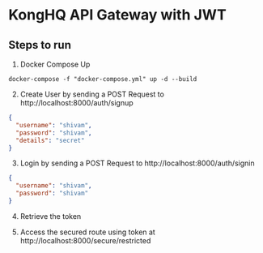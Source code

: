 # KongHQ API Gateway with JWT

## Steps to run

1. Docker Compose Up

```
docker-compose -f "docker-compose.yml" up -d --build
```

2. Create User by sending a POST Request to http://localhost:8000/auth/signup

```json
{
  "username": "shivam",
  "password": "shivam",
  "details": "secret"
}
```

3. Login by sending a POST Request to http://localhost:8000/auth/signin

```json
{
  "username": "shivam",
  "password": "shivam"
}
```

4. Retrieve the token

5. Access the secured route using token at http://localhost:8000/secure/restricted
